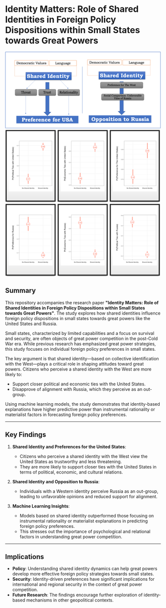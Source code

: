 # Identity Matters: Role of Shared Identities in Foreign Policy Dispositions within Small States towards Great Powers

![Theoretical Model Banner](image1.png)
![Probability Graph Banner](image.png)
![Probability Graph Banner](image2.png)

## Summary

This repository accompanies the research paper **"Identity Matters: Role of Shared Identities in Foreign Policy Dispositions within Small States towards Great Powers"**. The study explores how shared identities influence foreign policy dispositions in small states towards great powers like the United States and Russia. 

Small states, characterized by limited capabilities and a focus on survival and security, are often objects of great power competition in the post-Cold War era. While previous research has emphasized great power strategies, this study focuses on individual foreign policy preferences in small states.

The key argument is that shared identity—based on collective identification with the West—plays a critical role in shaping attitudes toward great powers. Citizens who perceive a shared identity with the West are more likely to:

- Support closer political and economic ties with the United States.
- Disapprove of alignment with Russia, which they perceive as an out-group.

Using machine learning models, the study demonstrates that identity-based explanations have higher predictive power than instrumental rationality or materialist factors in forecasting foreign policy preferences.

---

## Key Findings

1. **Shared Identity and Preferences for the United States**:
   - Citizens who perceive a shared identity with the West view the United States as trustworthy and less threatening.
   - They are more likely to support closer ties with the United States in terms of political, economic, and cultural relations.

2. **Shared Identity and Opposition to Russia**:
   - Individuals with a Western identity perceive Russia as an out-group, leading to unfavorable opinions and reduced support for alignment.

3. **Machine Learning Insights**:
   - Models based on shared identity outperformed those focusing on instrumental rationality or materialist explanations in predicting foreign policy preferences.
   - This stresses out the importance of psychological and relational factors in understanding great power competition.

---

## Implications

- **Policy**: Understanding shared identity dynamics can help great powers develop more effective foreign policy strategies towards small states.
- **Security**: Identity-driven preferences have significant implications for international and regional security in the context of great power competition.
- **Future Research**: The findings encourage further exploration of identity-based mechanisms in other geopolitical contexts.
